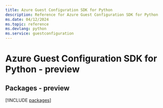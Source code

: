 ```yaml
---
title: Azure Guest Configuration SDK for Python
description: Reference for Azure Guest Configuration SDK for Python
ms.date: 04/12/2024
ms.topic: reference
ms.devlang: python
ms.service: guestconfiguration
---
```

# Azure Guest Configuration SDK for Python - preview
## Packages - preview
[!INCLUDE [packages](guest-configuration-index.md)]